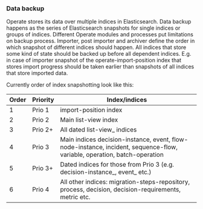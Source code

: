 ### Data backup

Operate stores its data over multiple indices in Elasticsearch. Data backup happens as the series of Elasticsearch
snapshots for single indices or groups of indices. Different Operate modules and processes put limitations
on backup process. Importer, post importer and archiver define the order in which snapshot of different indices should happen.
All indices that store some kind of state should be backed up before all dependent indices. E.g. in case of importer
snapshot of the operate-import-position index that stores import progress should be taken earlier than snapshots of all
indices that store imported data.

Currently order of index snapshotting look like this:

| Order | Priority | Index/indices                                                                                                            |
|-------|----------|--------------------------------------------------------------------------------------------------------------------------|
| 1     | Prio 1   | import-position index                                                                                                    |
| 2     | Prio 2   | Main list-view index                                                                                                     |
| 3     | Prio 2+  | All dated list-view_<date> indices                                                                                       |
| 4     | Prio 3   | Main indices decision-instance, event, flow-node-instance, incident, sequence-flow, variable, operation, batch-operation |
| 5     | Prio 3+  | Dated indices for those from Prio 3 (e.g. decision-instance_<date>, event_<date> etc.)                                   |
| 6     | Prio 4   | All other indices: migration-steps-repository, process, decision, decision-requirements, metric etc.                     |

